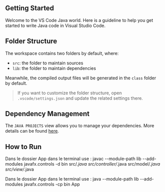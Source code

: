 ## Getting Started

Welcome to the VS Code Java world. Here is a guideline to help you get started to write Java code in Visual Studio Code.

## Folder Structure

The workspace contains two folders by default, where:

- `src`: the folder to maintain sources
- `lib`: the folder to maintain dependencies

Meanwhile, the compiled output files will be generated in the `class` folder by default.

> If you want to customize the folder structure, open `.vscode/settings.json` and update the related settings there.

## Dependency Management

The `JAVA PROJECTS` view allows you to manage your dependencies. More details can be found [here](https://github.com/microsoft/vscode-java-dependency#manage-dependencies).

## How to Run

Dans le dossier App dans le terminal use : javac --module-path lib --add-modules javafx.controls -d bin src/*.java src/controller/*.java src/model/*.java src/view/*.java

Dans le dossier App dans le terminal use : java --module-path lib --add-modules javafx.controls -cp bin App
